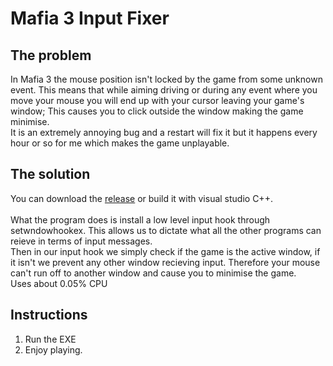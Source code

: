 # Mafia 3 Input Fixer

## The problem

In Mafia 3 the mouse position isn't locked by the game from some unknown event. 
This means that while aiming driving or during any event where you move your mouse you will end up with your cursor leaving your game's window; 
This causes you to click outside the window making the game minimise. <br>
It is an extremely annoying bug and a restart will fix it but it happens every hour or so for me which makes the game unplayable.

## The solution
You can download the [release](https://github.com/IntelSDM/Mafia3InputFixer/releases) or build it with visual studio C++.<br> <br>
What the program does is install a low level input hook through setwndowhookex. This allows us to dictate what all the other programs can reieve in terms of input messages.
<br>
Then in our input hook we simply check if the game is the active window, if it isn't we prevent any other window recieving input. Therefore your mouse can't run off to another window and cause you to minimise the game.
<br>
Uses about 0.05% CPU

## Instructions
1) Run the EXE
2) Enjoy playing. 
